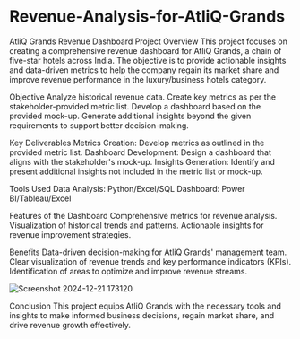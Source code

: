 # Revenue-Analysis-for-AtliQ-Grands

AtliQ Grands Revenue Dashboard
Project Overview
This project focuses on creating a comprehensive revenue dashboard for AtliQ Grands, a chain of five-star hotels across India. The objective is to provide actionable insights and data-driven metrics to help the company regain its market share and improve revenue performance in the luxury/business hotels category.

Objective
Analyze historical revenue data.
Create key metrics as per the stakeholder-provided metric list.
Develop a dashboard based on the provided mock-up.
Generate additional insights beyond the given requirements to support better decision-making.


Key Deliverables
Metrics Creation: Develop metrics as outlined in the provided metric list.
Dashboard Development: Design a dashboard that aligns with the stakeholder's mock-up.
Insights Generation: Identify and present additional insights not included in the metric list or mock-up.


Tools Used
Data Analysis: Python/Excel/SQL
Dashboard: Power BI/Tableau/Excel


Features of the Dashboard
Comprehensive metrics for revenue analysis.
Visualization of historical trends and patterns.
Actionable insights for revenue improvement strategies.


Benefits
Data-driven decision-making for AtliQ Grands' management team.
Clear visualization of revenue trends and key performance indicators (KPIs).
Identification of areas to optimize and improve revenue streams.

![Screenshot 2024-12-21 173120](https://github.com/user-attachments/assets/e1846828-b0a2-4ef0-836b-aad4cfcd0804)



Conclusion
This project equips AtliQ Grands with the necessary tools and insights to make informed business decisions, regain market share, and drive revenue growth effectively.
